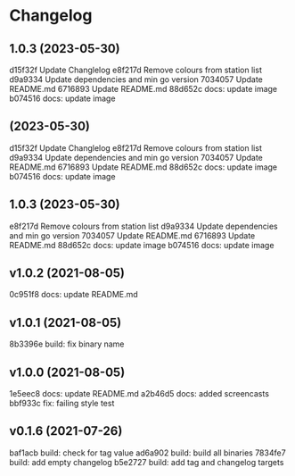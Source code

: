 # Changelog

## 1.0.3 (2023-05-30)
d15f32f Update Changlelog
e8f217d Remove colours from station list
d9a9334 Update dependencies and min go version
7034057 Update README.md
6716893 Update README.md
88d652c docs: update image
b074516 docs: update image


##  (2023-05-30)
d15f32f Update Changlelog
e8f217d Remove colours from station list
d9a9334 Update dependencies and min go version
7034057 Update README.md
6716893 Update README.md
88d652c docs: update image
b074516 docs: update image


## 1.0.3 (2023-05-30)
e8f217d Remove colours from station list
d9a9334 Update dependencies and min go version
7034057 Update README.md
6716893 Update README.md
88d652c docs: update image
b074516 docs: update image


## v1.0.2 (2021-08-05)
0c951f8 docs: update README.md


## v1.0.1 (2021-08-05)
8b3396e build: fix binary name


## v1.0.0 (2021-08-05)
1e5eec8 docs: update README.md
a2b46d5 docs: added screencasts
bbf933c fix: failing style test


## v0.1.6 (2021-07-26)
baf1acb build: check for tag value
ad6a902 build: build all binaries
7834fe7 build: add empty changelog
b5e2727 build: add tag and changelog targets
